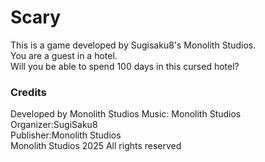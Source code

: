 # Scary
This is a game developed by Sugisaku8's Monolith Studios.  
You are a guest in a hotel.  
Will you be able to spend 100 days in this cursed hotel?  

### Credits
Developed by Monolith Studios
Music: Monolith Studios
Organizer:SugiSaku8  
Publisher:Monolith Studios   
Monolith Studios 2025 All rights reserved
